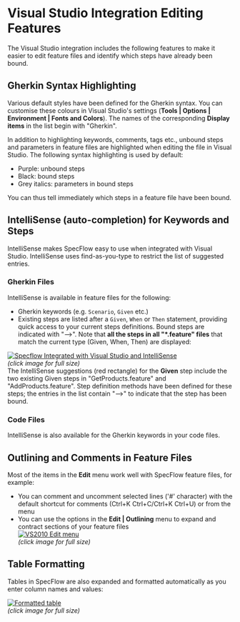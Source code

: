 # Visual Studio Integration Editing Features

The Visual Studio integration includes the following features to make it easier to edit feature files and identify which steps have already been bound.

## Gherkin Syntax Highlighting
Various default styles have been defined for the Gherkin syntax. You can customise these colours in Visual Studio's settings (**Tools | Options | Environment | Fonts and Colors**). The names of the corresponding **Display items** in the list begin with "Gherkin".

In addition to highlighting keywords, comments, tags etc., unbound steps and parameters in feature files are highlighted when editing the file in Visual Studio. The following syntax highlighting is used by default:  

* Purple: unbound steps
* Black: bound steps
* Grey italics: parameters in bound steps

You can thus tell immediately which steps in a feature file have been bound.

## IntelliSense (auto-completion) for Keywords and Steps
IntelliSense makes SpecFlow easy to use when integrated with Visual Studio. IntelliSense uses find-as-you-type to restrict the list of suggested entries.

### Gherkin Files
IntelliSense is available in feature files for the following:  

* Gherkin keywords (e.g. `Scenario`, `Given` etc.)
* Existing steps are listed after a `Given`, `When` or `Then` statement, providing quick access to your current steps definitions. Bound steps are indicated with "-->". Note that **all the steps in all "*.feature" files** that match the current type (Given, When, Then) are displayed:  

[![Specflow Integrated with Visual Studio and IntelliSense](http://specflow.org/screenshots/IntelliSense.png) ](http://specflow.org/screenshots/IntelliSense.png)  
_(click image for full size)_  
The IntelliSense suggestions (red rectangle) for the **Given** step include the two existing Given steps in "GetProducts.feature" and "AddProducts.feature". Step definition methods have been defined for these steps; the entries in the list contain "-->" to indicate that the step has been bound.

### Code Files
IntelliSense is also available for the Gherkin keywords in your code files.

## Outlining and Comments in Feature Files
Most of the items in the **Edit** menu work well with SpecFlow feature files, for example:

* You can comment and uncomment selected lines ('#' character) with the default shortcut for comments (Ctrl+K Ctrl+C/Ctrl+K Ctrl+U) or from the menu
* You can use the options in the **Edit | Outlining** menu to expand and contract sections of your feature files  
[![VS2010 Edit menu](http://specflow.org/media/outlining_editor.png)](http://specflow.org/media/outlining_editor.png)  
_(click image for full size)_

## Table Formatting
Tables in SpecFlow are also expanded and formatted automatically as you enter column names and values:

[![Formatted table](http://specflow.org/screenshots/FormattedTable.png)](http://specflow.org/screenshots/FormattedTable.png)  
_(click image for full size)_
